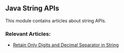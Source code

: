 ## Java String APIs

This module contains articles about string APIs.

### Relevant Articles:
- [Retain Only Digits and Decimal Separator in String](https://www.baeldung.com/java-string-retain-digits-decimal)
